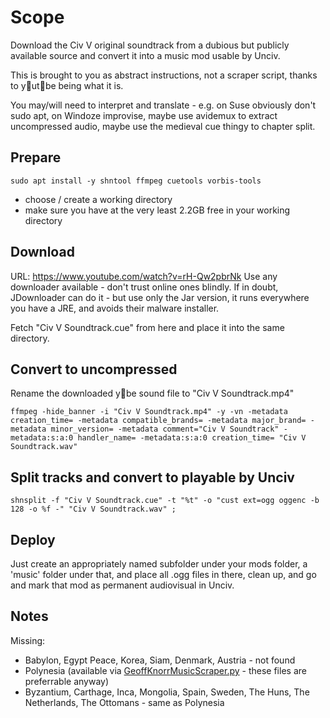 # Scope
Download the Civ V original soundtrack from a dubious but publicly available source and convert it into a music mod usable by Unciv.

This is brought to you as abstract instructions, not a scraper script, thanks to y🤮ut🤬be being what it is.

You may/will need to interpret and translate - e.g. on Suse obviously don't sudo apt, on Windoze improvise, maybe use avidemux to extract uncompressed audio, maybe use the medieval cue thingy to chapter split.

## Prepare
`sudo apt install -y shntool ffmpeg cuetools vorbis-tools`
- choose / create a working directory
- make sure you have at the very least 2.2GB free in your working directory

## Download
URL: https://www.youtube.com/watch?v=rH-Qw2pbrNk
Use any downloader available - don't trust online ones blindly. If in doubt, JDownloader can do it - but use only the Jar version, it runs everywhere you have a JRE, and avoids their malware installer.

Fetch "Civ V Soundtrack.cue" from here and place it into the same directory.

## Convert to uncompressed
Rename the downloaded y💩be sound file to "Civ V Soundtrack.mp4"

`ffmpeg -hide_banner -i "Civ V Soundtrack.mp4" -y -vn -metadata creation_time= -metadata compatible_brands= -metadata major_brand= -metadata minor_version= -metadata comment="Civ V Soundtrack" -metadata:s:a:0 handler_name= -metadata:s:a:0 creation_time= "Civ V Soundtrack.wav"`

## Split tracks and convert to playable by Unciv
`shnsplit -f "Civ V Soundtrack.cue" -t "%t" -o "cust ext=ogg oggenc -b 128 -o %f -" "Civ V Soundtrack.wav" ;`

## Deploy
Just create an appropriately named subfolder under your mods folder, a 'music' folder under that, and place all .ogg files in there, clean up, and go and mark that mod as permanent audiovisual in Unciv.

## Notes
Missing:
* Babylon, Egypt Peace, Korea, Siam, Denmark, Austria - not found
* Polynesia (available via [GeoffKnorrMusicScraper.py](./GeoffKnorrMusicScraper.py) - these files are preferrable anyway)
* Byzantium, Carthage, Inca, Mongolia, Spain, Sweden, The Huns, The Netherlands, The Ottomans - same as Polynesia
